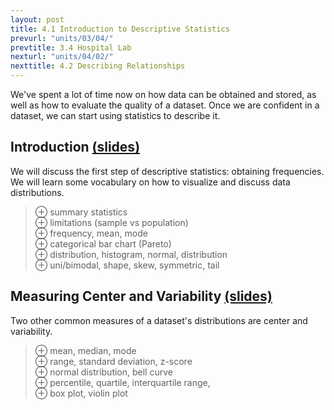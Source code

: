 ```yaml
---
layout: post
title: 4.1 Introduction to Descriptive Statistics
prevurl: "units/03/04/"
prevtitle: 3.4 Hospital Lab
nexturl: "units/04/02/"
nexttitle: 4.2 Describing Relationships
---
```

We've spent a lot of time now on how data can be obtained and stored, as well as how to evaluate the quality of a dataset. Once we are confident in a dataset, we can start using statistics to describe it.

## Introduction [(slides)][intro]
We will discuss the first step of descriptive statistics: obtaining frequencies. We will learn some vocabulary on how to visualize and discuss data distributions. 

> ⊕ summary statistics  
> ⊕ limitations (sample vs population)  
> ⊕ frequency, mean, mode  
> ⊕ categorical bar chart (Pareto)  
> ⊕ distribution, histogram, normal, distribution  
> ⊕ uni/bimodal, shape, skew, symmetric, tail  

## Measuring Center and Variability [(slides)][center]
Two other common measures of a dataset's distributions are center and variability.

> ⊕ mean, median, mode  
> ⊕ range, standard deviation, z-score  
> ⊕ normal distribution, bell curve  
> ⊕ percentile, quartile, interquartile range,  
> ⊕ box plot, violin plot

[intro]: https://docs.google.com/presentation/d/1FgwBHuOmPaoPn3HNWsntT9ebAvnw21sIKPxWIt6G488/edit?usp=sharing
[center]: https://docs.google.com/presentation/d/1JlylbnjhLKpPkx0vNmOc_4dR4t5g9JW7RhY_IU22Cko/edit?usp=sharing